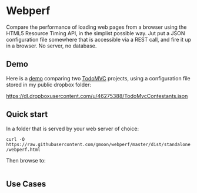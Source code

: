 # Webperf
Compare the performance of loading web pages from a browser using the HTML5 Resource Timing API, in the simplist possible way.  Jut put a JSON configuration file somewhere that is accessible via a REST call, and fire it up in a browser.  No server, no database.

## Demo
Here is a [demo](http://gmoon.github.io/webperf/webperf.html?config=https://dl.dropboxusercontent.com/u/46275388/TodoMvcContestants.json) comparing two [TodoMVC](http://todomvc.com/) projects, using a configuration file stored in my public dropbox folder:

https://dl.dropboxusercontent.com/u/46275388/TodoMvcContestants.json

## Quick start
In a folder that is served by your web server of choice:

```curl -O https://raw.githubusercontent.com/gmoon/webperf/master/dist/standalone/webperf.html```

Then browse to:

```http://mydomain/myfolder/webperf.html?config=myurl
```

## Use Cases
